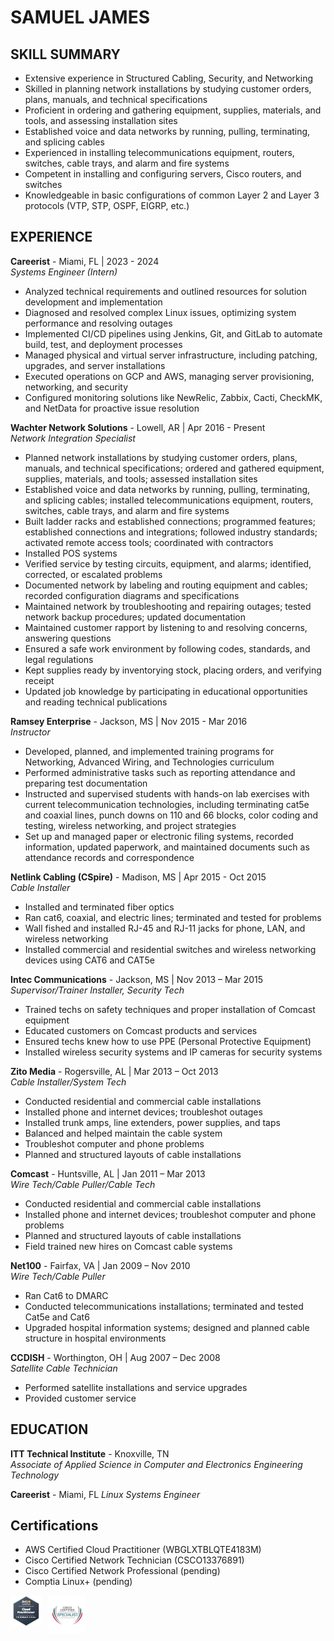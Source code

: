# **SAMUEL JAMES**

## **SKILL SUMMARY**
- Extensive experience in Structured Cabling, Security, and Networking
- Skilled in planning network installations by studying customer orders, plans, manuals, and technical specifications
- Proficient in ordering and gathering equipment, supplies, materials, and tools, and assessing installation sites
- Established voice and data networks by running, pulling, terminating, and splicing cables
- Experienced in installing telecommunications equipment, routers, switches, cable trays, and alarm and fire systems
- Competent in installing and configuring servers, Cisco routers, and switches
- Knowledgeable in basic configurations of common Layer 2 and Layer 3 protocols (VTP, STP, OSPF, EIGRP, etc.)

## **EXPERIENCE**

**Careerist** - Miami, FL | 2023 - 2024  
*Systems Engineer (Intern)*

- Analyzed technical requirements and outlined resources for solution development and implementation
- Diagnosed and resolved complex Linux issues, optimizing system performance and resolving outages
- Implemented CI/CD pipelines using Jenkins, Git, and GitLab to automate build, test, and deployment processes
- Managed physical and virtual server infrastructure, including patching, upgrades, and server installations
- Executed operations on GCP and AWS, managing server provisioning, networking, and security
- Configured monitoring solutions like NewRelic, Zabbix, Cacti, CheckMK, and NetData for proactive issue resolution


**Wachter Network Solutions** - Lowell, AR | Apr 2016 - Present  
*Network Integration Specialist*
- Planned network installations by studying customer orders, plans, manuals, and technical specifications; ordered and gathered equipment, supplies, materials, and tools; assessed installation sites
- Established voice and data networks by running, pulling, terminating, and splicing cables; installed telecommunications equipment, routers, switches, cable trays, and alarm and fire systems
- Built ladder racks and established connections; programmed features; established connections and integrations; followed industry standards; activated remote access tools; coordinated with contractors
- Installed POS systems
- Verified service by testing circuits, equipment, and alarms; identified, corrected, or escalated problems
- Documented network by labeling and routing equipment and cables; recorded configuration diagrams and specifications
- Maintained network by troubleshooting and repairing outages; tested network backup procedures; updated documentation
- Maintained customer rapport by listening to and resolving concerns, answering questions
- Ensured a safe work environment by following codes, standards, and legal regulations
- Kept supplies ready by inventorying stock, placing orders, and verifying receipt
- Updated job knowledge by participating in educational opportunities and reading technical publications

**Ramsey Enterprise** - Jackson, MS | Nov 2015 - Mar 2016  
*Instructor*
- Developed, planned, and implemented training programs for Networking, Advanced Wiring, and Technologies curriculum
- Performed administrative tasks such as reporting attendance and preparing test documentation
- Instructed and supervised students with hands-on lab exercises with current telecommunication technologies, including terminating cat5e and coaxial lines, punch downs on 110 and 66 blocks, color coding and testing, wireless networking, and project strategies
- Set up and managed paper or electronic filing systems, recorded information, updated paperwork, and maintained documents such as attendance records and correspondence

**Netlink Cabling (CSpire)** - Madison, MS | Apr 2015 - Oct 2015  
*Cable Installer*
- Installed and terminated fiber optics
- Ran cat6, coaxial, and electric lines; terminated and tested for problems
- Wall fished and installed RJ-45 and RJ-11 jacks for phone, LAN, and wireless networking
- Installed commercial and residential switches and wireless networking devices using CAT6 and CAT5e

**Intec Communications** - Jackson, MS | Nov 2013 – Mar 2015  
*Supervisor/Trainer Installer, Security Tech*
- Trained techs on safety techniques and proper installation of Comcast equipment
- Educated customers on Comcast products and services
- Ensured techs knew how to use PPE (Personal Protective Equipment)
- Installed wireless security systems and IP cameras for security systems

**Zito Media** - Rogersville, AL | Mar 2013 – Oct 2013  
*Cable Installer/System Tech*
- Conducted residential and commercial cable installations
- Installed phone and internet devices; troubleshot outages
- Installed trunk amps, line extenders, power supplies, and taps
- Balanced and helped maintain the cable system
- Troubleshot computer and phone problems
- Planned and structured layouts of cable installations

**Comcast** - Huntsville, AL | Jan 2011 – Mar 2013  
*Wire Tech/Cable Puller/Cable Tech*
- Conducted residential and commercial cable installations
- Installed phone and internet devices; troubleshot computer and phone problems
- Planned and structured layouts of cable installations
- Field trained new hires on Comcast cable systems

**Net100** - Fairfax, VA | Jan 2009 – Nov 2010  
*Wire Tech/Cable Puller*
- Ran Cat6 to DMARC
- Conducted telecommunications installations; terminated and tested Cat5e and Cat6
- Upgraded hospital information systems; designed and planned cable structure in hospital environments

**CCDISH** - Worthington, OH | Aug 2007 – Dec 2008  
*Satellite Cable Technician*
- Performed satellite installations and service upgrades
- Provided customer service

## **EDUCATION**

**ITT Technical Institute** - Knoxville, TN  
*Associate of Applied Science in Computer and Electronics Engineering Technology*

**Careerist** - Miami, FL
*Linux Systems Engineer*

## **Certifications**
- AWS Certified Cloud Practitioner (WBGLXTBLQTE4183M) 
- Cisco Certified Network Technician (CSCO13376891)
- Cisco Certified Network Professional (pending)
- Comptia Linux+ (pending)

<img align="left" alt="aws" width="50px" style="padding-right:10px;" src="aws_bage.png" />
<img align="left" alt="ccs" width="60px" style="padding-right:20px;" src="ccs-bage.png" />
